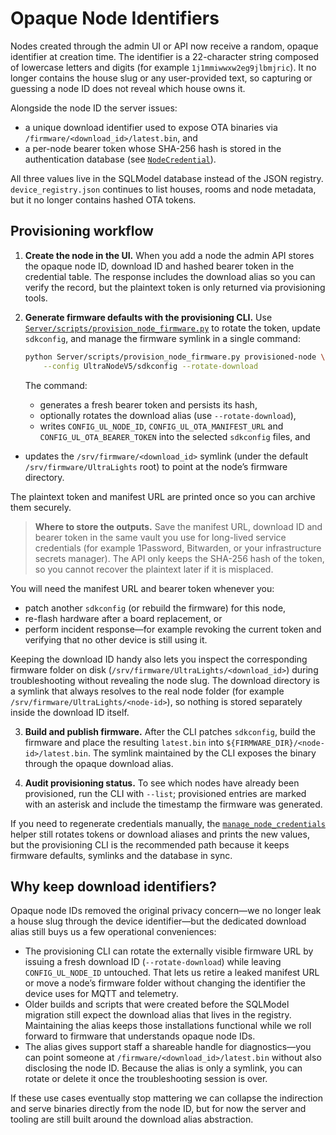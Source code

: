 # Opaque Node Identifiers

Nodes created through the admin UI or API now receive a random, opaque identifier
at creation time. The identifier is a 22-character string composed of lowercase
letters and digits (for example `1j1mmiwwxw2eg9jlbmjric`). It no longer contains
the house slug or any user-provided text, so capturing or guessing a node ID does
not reveal which house owns it.

Alongside the node ID the server issues:

* a unique download identifier used to expose OTA binaries via
  `/firmware/<download_id>/latest.bin`, and
* a per-node bearer token whose SHA-256 hash is stored in the authentication
  database (see [`NodeCredential`](../app/auth/models.py)).

All three values live in the SQLModel database instead of the JSON registry.
`device_registry.json` continues to list houses, rooms and node metadata, but it
no longer contains hashed OTA tokens.

## Provisioning workflow

1. **Create the node in the UI.** When you add a node the admin API stores the
   opaque node ID, download ID and hashed bearer token in the credential table.
   The response includes the download alias so you can verify the record, but the
   plaintext token is only returned via provisioning tools.

2. **Generate firmware defaults with the provisioning CLI.** Use
   [`Server/scripts/provision_node_firmware.py`](../scripts/provision_node_firmware.py)
   to rotate the token, update `sdkconfig`, and manage the firmware symlink in a
   single command:

   ```bash
   python Server/scripts/provision_node_firmware.py provisioned-node \
       --config UltraNodeV5/sdkconfig --rotate-download
   ```

   The command:

   * generates a fresh bearer token and persists its hash,
   * optionally rotates the download alias (use `--rotate-download`),
   * writes `CONFIG_UL_NODE_ID`, `CONFIG_UL_OTA_MANIFEST_URL` and
     `CONFIG_UL_OTA_BEARER_TOKEN` into the selected `sdkconfig` files, and
  * updates the `/srv/firmware/<download_id>` symlink (under the default
    `/srv/firmware/UltraLights` root) to point at the node’s firmware
    directory.

   The plaintext token and manifest URL are printed once so you can archive them
   securely.

   > **Where to store the outputs.** Save the manifest URL, download ID and
   > bearer token in the same vault you use for long-lived service credentials
   > (for example 1Password, Bitwarden, or your infrastructure secrets manager).
   > The API only keeps the SHA-256 hash of the token, so you cannot recover the
   > plaintext later if it is misplaced.

   You will need the manifest URL and bearer token whenever you:

   * patch another `sdkconfig` (or rebuild the firmware) for this node,
   * re-flash hardware after a board replacement, or
   * perform incident response—for example revoking the current token and
     verifying that no other device is still using it.

   Keeping the download ID handy also lets you inspect the corresponding
   firmware folder on disk (`/srv/firmware/UltraLights/<download_id>`) during
   troubleshooting without revealing the node slug. The download directory is a
   symlink that always resolves to the real node folder (for example
   `/srv/firmware/UltraLights/<node-id>`), so nothing is stored separately inside
   the download ID itself.

3. **Build and publish firmware.** After the CLI patches `sdkconfig`, build the
   firmware and place the resulting `latest.bin` into
   `${FIRMWARE_DIR}/<node-id>/latest.bin`. The symlink maintained by the CLI
   exposes the binary through the opaque download alias.

4. **Audit provisioning status.** To see which nodes have already been
   provisioned, run the CLI with `--list`; provisioned entries are marked with an
   asterisk and include the timestamp the firmware was generated.

If you need to regenerate credentials manually, the
[`manage_node_credentials`](../scripts/manage_node_credentials.py) helper still
rotates tokens or download aliases and prints the new values, but the provisioning
CLI is the recommended path because it keeps firmware defaults, symlinks and the
database in sync.

## Why keep download identifiers?

Opaque node IDs removed the original privacy concern—we no longer leak a house
slug through the device identifier—but the dedicated download alias still buys
us a few operational conveniences:

* The provisioning CLI can rotate the externally visible firmware URL by issuing
  a fresh download ID (`--rotate-download`) while leaving `CONFIG_UL_NODE_ID`
  untouched. That lets us retire a leaked manifest URL or move a node’s firmware
  folder without changing the identifier the device uses for MQTT and telemetry.
* Older builds and scripts that were created before the SQLModel migration still
  expect the download alias that lives in the registry. Maintaining the alias
  keeps those installations functional while we roll forward to firmware that
  understands opaque node IDs.
* The alias gives support staff a shareable handle for diagnostics—you can point
  someone at `/firmware/<download_id>/latest.bin` without also disclosing the
  node ID. Because the alias is only a symlink, you can rotate or delete it once
  the troubleshooting session is over.

If these use cases eventually stop mattering we can collapse the indirection and
serve binaries directly from the node ID, but for now the server and tooling are
still built around the download alias abstraction.
